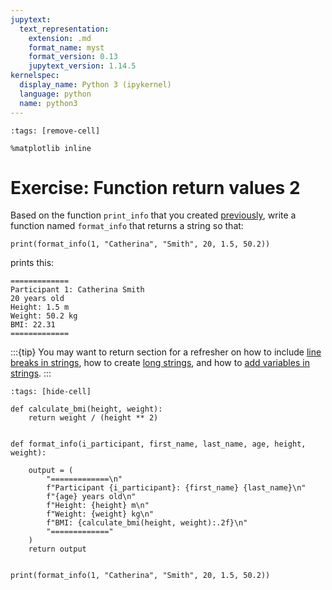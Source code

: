 ```yaml
---
jupytext:
  text_representation:
    extension: .md
    format_name: myst
    format_version: 0.13
    jupytext_version: 1.14.5
kernelspec:
  display_name: Python 3 (ipykernel)
  language: python
  name: python3
---
```


```{code-cell} ipython3
:tags: [remove-cell]

%matplotlib inline
```

# Exercise: Function return values 2

Based on the function `print_info` that you created [previously](python_functions_arguments_exercise.md), write a function named `format_info` that returns a string so that:

```
print(format_info(1, "Catherina", "Smith", 20, 1.5, 50.2))
```
    
prints this:

    =============
    Participant 1: Catherina Smith
    20 years old
    Height: 1.5 m
    Weight: 50.2 kg
    BMI: 22.31
    =============

:::{tip}
You may want to return section [](python_strings.md) for a refresher on how to include [line breaks in strings](python_strings_long_strings.md), how to create [long strings](python_strings_long_strings.md), and how to [add variables in strings](python_strings_fstrings.md).
:::

```{code-cell} ipython3
:tags: [hide-cell]

def calculate_bmi(height, weight):
    return weight / (height ** 2)


def format_info(i_participant, first_name, last_name, age, height, weight):

    output = (
        "=============\n"
        f"Participant {i_participant}: {first_name} {last_name}\n"
        f"{age} years old\n"
        f"Height: {height} m\n"
        f"Weight: {weight} kg\n"
        f"BMI: {calculate_bmi(height, weight):.2f}\n"
        "============="
    )
    return output


print(format_info(1, "Catherina", "Smith", 20, 1.5, 50.2))
```
